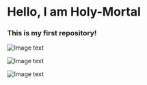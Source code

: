 # Hello, I am Holy-Mortal

### This is my first repository!


![Image text](https://github.com/Holy-Mortal/Holy-Mortal/blob/master/img-cover/cover1.png?raw=true)

![Image text](https://github.com/Holy-Mortal/Holy-Mortal/blob/master/img-cover/cover2.png?raw=true)

![Image text](https://github.com/Holy-Mortal/Holy-Mortal/blob/master/img-cover/cover3.png?raw=true)